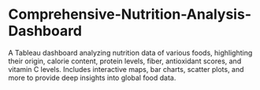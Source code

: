 # Comprehensive-Nutrition-Analysis-Dashboard
A Tableau dashboard analyzing nutrition data of various foods, highlighting their origin, calorie content, protein levels, fiber, antioxidant scores, and vitamin C levels. Includes interactive maps, bar charts, scatter plots, and more to provide deep insights into global food data.

